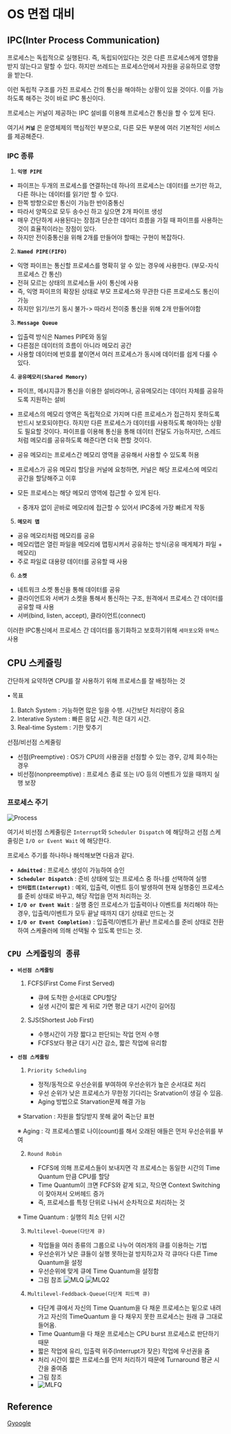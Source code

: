 # OS 면접 대비 


## IPC(Inter Process Communication)

프로세스는 독립적으로 실행된다. 즉, 독립되어있다는 것은 다른 프로세스에게 영향을 받지 않는다고 말할 수 있다. 하지만 쓰레드는 프로세스안에서 자원을 공유하므로 영향을 받는다. 

이런 독립적 구조를 가진 프로세스 간의 통신을 해야하는 상황이 있을 것이다. 이를 가능하도록 해주는 것이 바로 IPC 통신이다. 

프로세스는 커널이 제공하는 IPC 설비를 이용해 프로세스간 통신을 할 수 있게 된다. 

여기서 **`커널`** 은 운영체제의 핵심적인 부분으로, 다른 모든 부분에 여러 기본적인 서비스를 제공해준다. 

### IPC 종류 
1. **`익명 PIPE`**
- 파이프는 두개의 프로세스를 연결하는데 하나의 프로세스는 데이터를 쓰기만 하고, 다른 하나는 데이터를 읽기만 할 수 있다. 
- 한쪽 방향으로만 통신이 가능한 반이중통신
- 따라서 양쪽으로 모두 송수신 하고 싶으면 2개 파이프 생성
- 매우 간단하게 사용된다는 장점과 단순한 데이터 흐름을 가질 때 파이프를 사용하는것이 효율적이라는 장점이 있다. 
- 하지만 전이중통신을 위해 2개를 만들어야 할때는 구현이 복잡하다. 
2.	**`Named PIPE(FIFO)`**
- 익명 파이프는 통신할 프로세스를 명확히 알 수 있는 경우에 사용한다. (부모-자식 프로세스 간 통신)
- 전혀 모르는 상태의 프로세스들 사이 통신에 사용
- 즉, 익명 파이프의 확장된 상태로 부모 프로세스와 무관한 다른 프로세스도 통신이 가능
- 하지만 읽기/쓰기 동시 불가-> 따라서 전이중 통신을 위해 2개 만들어야함
3. **`Message Queue`**
- 입출력 방식은 Names PIPE와 동일
- 다른점은 데이터의 흐름이 아니라 메모리 공간
- 사용할 데이터에 번호를 붙이면서 여러 프로세스가 동시에 데이터를 쉽게 다룰 수 있다. 
4. **`공유메모리(Shared Memory)`**
- 파이프, 메시지큐가 통신을 이용한 설비라며나, 공유메모리는 데이터 자체를 공유하도록 지원하는 설비
- 프로세스의 메모리 영역은 독립적으로 가지며 다른 프로세스가 접근하지 못하도록 반드시 보호되야한다. 하지만 다른 프로세스가 데이터를 사용하도록 해야하는 상황도 필요할 것이다. 파이프를 이용해 통신을 통해 데이터 전달도 가능하지만, 스레드처럼 메모리를 공유하도록 해준다면 더욱 편할 것이다. 
- 공유 메모리는 프로세스간 메모리 영역을 공유해서 사용할 수 있도록 허용
- 프로세스가 공유 메모리 할당을 커널에 요청하면, 커널은 해당 프로세스에 메모리 공간을 할당해주고 이후 
- 모든 프로세스는 해당 메모리 영역에 접근할 수 있게 된다. 
	
    ◦ 중개자 없이 곧바로 메모리에 접근할 수 있어서 IPC중에 가장 빠르게 작동
5. **`메모리 맵`**
- 공유 메모리처럼 메모리를 공유
- 메모리맵은 열린 파일을 메모리에 맵핑시켜서 공유하는 방식(공유 매게체가 파일 + 메모리)
- 주로 파일로 대용량 데이터를 공유할 때 사용
6. **`소켓`**
- 네트워크 소켓 통신을 통해 데이터를 공유
- 클라이언트와 서버가 소켓을 통해서 통신하는 구조, 원격에서 프로세스 간 데이터를 공유할 때 사용
- 서버(bind, listen, accept), 클라이언트(connect)

이러한 IPC통신에서 프로세스 간 데이터를 동기화하고 보호하기위해 `세마포오`와 `뮤텍스` 사용


## CPU 스케쥴링
간단하게 요약하면 CPU를 잘 사용하기 위해 프로세스를 잘 배정하는 것 

• 목표
1. Batch System : 가능하면 많은 일을 수행. 시간보단 처리량이 중요
2. Interative System : 빠른 응답 시간. 적은 대기 시간.
3. Real-time System : 기한 맞추기

선점/비선점 스케줄링 
- 선점(Preemptive) : OS가 CPU의 사용권을 선점할 수 있는 경우, 강제 회수하는 경우
- 비선점(nonpreemptive) : 프로세스 종료 또는 I/O 등의 이벤트가 있을 때까지 실행 보장

### **프로세스 주기**
![Process](https://user-images.githubusercontent.com/37646197/119135202-115c4180-ba79-11eb-8572-d7fc9170590c.PNG)

여기서 비선점 스케줄링은 `Interrupt`와 `Scheduler Dispatch` 에 해당하고 선점 스케줄링은 `I/O or Event Wait` 에 해당한다. 

프로세스 주기를 하나하나 해석해보면 다음과 같다. 

- **`Admitted`** : 프로세스 생성이 가능하여 승인
- **`Scheduler Dispatch`** : 준비 상태에 있는 프로세스 중 하나를 선택하여 실행
- **`인터럽트(Interrupt)`** : 예외, 입출력, 이벤트 등이 발생하여 현재 실행중인 프로세스를 준비 상태로 바꾸고, 해당 작업을 먼저 처리하는 것. 
- **`I/O or Event Wait`** : 실행 중인 프로세스가 입출력이나 이벤트를 처리해야 하는 경우, 입출력/이벤트가 모두 끝날 때까지 대기 상태로 만드는 것 
- **`I/O or Event Completion)`** : 입출력/이벤트가 끝난 프로세스를 준비 상태로 전환하여 스케줄러에 의해 선택될 수 있도록 만드는 것. 


## **`CPU 스케줄링의 종류`**

- **`비선점 스케줄링`** 
  
  1. FCFS(First Come First Served)
       - 큐에 도착한 순서대로 CPU할당
       - 실생 시간이 짧은 게 뒤로 가면 평균 대기 시간이 길어짐

  2. SJS(Shortest Job First)
        - 수행시간이 가장 짧다고 판단되는 작업 먼저 수행
        - FCFS보다 평균 대기 시간 감소, 짧은 작업에 유리함

- **`선점 스케줄링`**

  1. `Priority Scheduling`

     - 정적/동적으로 우선순위를 부여하여 우선순위가 높은 순서대로 처리 
     - 우선 순위가 낮은 프로세스가 무한정 기다리는 Sratvation이 생길 수 있음. 
     - Aging 방법으로 Starvation문제 해결 가능  
    
    ※ Starvation : 자원을 할당받지 못해 굶어 죽는단 표현
    
    ※ Aging : 각 프로세스별로 나이(count)를 해서 오래된 애들은 먼저 우선순위를 부여

    2. `Round Robin`

       - FCFS에 의해 프로세스들이 보내지면 각 프로세스는 동일한 시간의 Time Quantum 만큼 CPU를 할당
       - Time Quantum이 크면 FCFS와 같게 되고, 작으면 Context Switching이 잦아져서 오버헤드 증가
       - 즉, 프로세스를 특정 단위로 나눠서 순차적으로 처리하는 것 

    ※ Time Quantum : 실행의 최소 단위 시간


    3. `Multilevel-Queue(다단계 큐)`

        - 작업들을 여러 종류의 그룹으로 나누어 여러개의 큐를 이용하는 기법
        - 우선순위가 낮은 큐들이 실행 못하는걸 방지하고자 각 큐마다 다른 Time Quantum을 설정
        - 우선순위에 맞게 큐에 Time Quantum을 설정함
        - 그림 참조
![MLQ](https://user-images.githubusercontent.com/37646197/119137351-b0823880-ba7b-11eb-8c82-216bae2d0189.PNG)
![MLQ2](https://user-images.githubusercontent.com/37646197/119137373-b6781980-ba7b-11eb-8b9f-8b8f8531baf6.PNG)


  4. `Multilevel-Feddback-Queue(다단계 피드백 큐)`
       - 다단계 큐에서 자신의 Time Quantum을 다 채운 프로세스는 밑으로 내려가고 자신의 TimeQuantum 을 다 채우지 못한 프로세스는 원래 큐 그대로 들어옴.  
       - Time Quantum을 다 채운 프로세스는 CPU burst 프로세스로 판단하기 때문
       - 짧은 작업에 유리, 입출력 위주(Interrupt가 잦은) 작업에 우선권을 줌
       - 처리 시간이 짧은 프로세스를 먼저 처리하기 때문에 Turnaround 평균 시간을 줄여줌
       - 그림 참조
       - ![MLFQ](https://user-images.githubusercontent.com/37646197/119138001-5d5cb580-ba7c-11eb-9f9a-d7fc0abc9197.PNG) 


## Reference 
[Gyoogle](https://gyoogle.dev/blog/computer-science/operating-system/CPU%20Scheduling.html)


